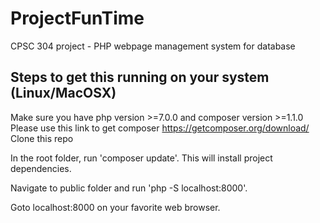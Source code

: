 # ProjectFunTime
CPSC 304 project - PHP webpage management system for database

## Steps to get this running on your system (Linux/MacOSX)

Make sure you have php version >=7.0.0 and composer version >=1.1.0
Please use this link to get composer https://getcomposer.org/download/
Clone this repo

In the root folder, run 'composer update'. This will install project dependencies.

Navigate to public folder and run 'php -S localhost:8000'.

Goto localhost:8000 on your favorite web browser.
